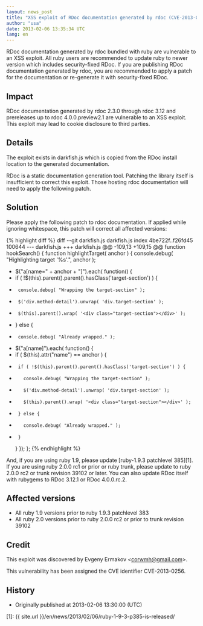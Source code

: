 ```yaml
---
layout: news_post
title: "XSS exploit of RDoc documentation generated by rdoc (CVE-2013-0256)"
author: "usa"
date: 2013-02-06 13:35:34 UTC
lang: en
---
```


RDoc documentation generated by rdoc bundled with ruby are vulnerable to
an XSS exploit. All ruby users are recommended to update ruby to newer
version which includes security-fixed RDoc. If you are publishing RDoc
documentation generated by rdoc, you are recommended to apply a patch
for the documentation or re-generate it with security-fixed RDoc.

## Impact

RDoc documentation generated by rdoc 2.3.0 through rdoc 3.12 and
prereleases up to rdoc 4.0.0.preview2.1 are vulnerable to an XSS
exploit. This exploit may lead to cookie disclosure to third parties.

## Details

The exploit exists in darkfish.js which is copied from the RDoc install
location to the generated documentation.

RDoc is a static documentation generation tool. Patching the library
itself is insufficient to correct this exploit. Those hosting rdoc
documentation will need to apply the following patch.

## Solution

Please apply the following patch to rdoc documentation. If applied while
ignoring whitespace, this patch will correct all affected versions:

{% highlight diff %}
diff --git darkfish.js darkfish.js
index 4be722f..f26fd45 100644
--- darkfish.js
+++ darkfish.js
@@ -109,13 +109,15 @@ function hookSearch() {
 function highlightTarget( anchor ) {
   console.debug( "Highlighting target '%s'.", anchor );

-  $("a[name=" + anchor + "]").each( function() {
-    if ( !$(this).parent().parent().hasClass('target-section') ) {
-      console.debug( "Wrapping the target-section" );
-      $('div.method-detail').unwrap( 'div.target-section' );
-      $(this).parent().wrap( '<div class="target-section"></div>' );
-    } else {
-      console.debug( "Already wrapped." );
+  $("a[name]").each( function() {
+    if ( $(this).attr("name") == anchor ) {
+      if ( !$(this).parent().parent().hasClass('target-section') ) {
+        console.debug( "Wrapping the target-section" );
+        $('div.method-detail').unwrap( 'div.target-section' );
+        $(this).parent().wrap( '<div class="target-section"></div>' );
+      } else {
+        console.debug( "Already wrapped." );
+      }
     }
   });
 };
{% endhighlight %}

And, if you are using ruby 1.9, please update [ruby-1.9.3 patchlevel
385][1]. If you are using ruby 2.0.0 rc1 or prior or ruby trunk, please
update to ruby 2.0.0 rc2 or trunk revision 39102 or later. You can also
update RDoc itself with rubygems to RDoc 3.12.1 or RDoc 4.0.0.rc.2.

## Affected versions

* All ruby 1.9 versions prior to ruby 1.9.3 patchlevel 383
* All ruby 2.0 versions prior to ruby 2.0.0 rc2 or prior to trunk
  revision 39102

## Credit

This exploit was discovered by Evgeny Ermakov &lt;corwmh@gmail.com&gt;.

This vulnerability has been assigned the CVE identifier CVE-2013-0256.

## History

* Originally published at 2013-02-06 13:30:00 (UTC)



[1]: {{ site.url }}/en/news/2013/02/06/ruby-1-9-3-p385-is-released/

